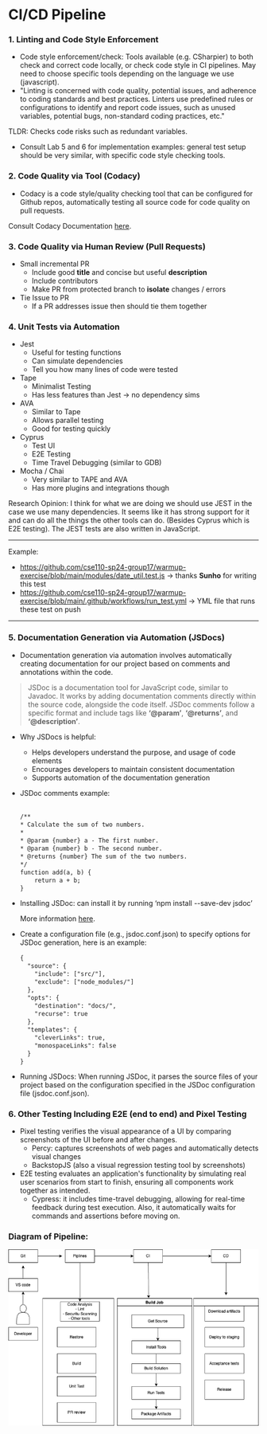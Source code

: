 # CI/CD Pipeline

### 1. Linting and Code Style Enforcement
- Code style enforcement/check: Tools available (e.g. CSharpier) to both check and correct code locally, or check code style in CI pipelines. May need to choose specific tools depending on the language we use (javascript).
- "Linting is concerned with code quality, potential issues, and adherence to coding standards and best practices. Linters use predefined rules or configurations to identify and report code issues, such as unused variables, potential bugs, non-standard coding practices, etc."
	
TLDR: Checks code risks such as redundant variables.
- Consult Lab 5 and 6 for implementation examples: general test setup should be very similar, with specific code style checking tools.

### 2. Code Quality via Tool (Codacy)
- Codacy is a code style/quality checking tool that can be configured for Github repos, automatically testing all source code for code quality on pull requests.

Consult Codacy Documentation [here]( https://docs.codacy.com/getting-started/integrating-codacy-with-your-git-workflow/#integrating-codacy-with-your-git-workflow).
### 3. Code Quality via Human Review (Pull Requests)
- Small incremental PR
    - Include good **title** and concise but useful **description**
    - Include contributors 
    - Make PR from protected branch to **isolate** changes / errors 
- Tie Issue to PR
    - If a PR addresses issue then should tie them together
### 4. Unit Tests via Automation
- Jest
    - Useful for testing functions 
    - Can simulate dependencies
    - Tell you how many lines of code were tested
- Tape
  - Minimalist Testing
  - Has less features than Jest -> no dependency sims
- AVA
    - Similar to Tape 
    - Allows parallel testing
    - Good for testing quickly 
- Cyprus 
    - Test UI
    - E2E Testing 
    - Time Travel Debugging (similar to GDB)
- Mocha / Chai
    - Very similar to TAPE and AVA
    - Has more plugins and integrations though
  
Research Opinion: I think for what we are doing we should use JEST in the case we use many dependencies. It seems like it has strong support for it and can do all the things the other tools can do. (Besides Cyprus which is E2E testing). The JEST tests are also written in JavaScript.

***

Example:

- https://github.com/cse110-sp24-group17/warmup-exercise/blob/main/modules/date_util.test.js -> thanks **Sunho** for writing this test 
- https://github.com/cse110-sp24-group17/warmup-exercise/blob/main/.github/workflows/run_test.yml -> YML file that runs these test on push

***

### 5. Documentation Generation via Automation (JSDocs)
- Documentation generation via automation involves automatically creating documentation for our project based on comments and annotations within the code.
> JSDoc is a documentation tool for JavaScript code, similar to Javadoc. It works by adding documentation comments directly within the source code, alongside the code itself. JSDoc comments follow a specific format and include tags like **‘@param’**, **‘@returns’**, and **‘@description’**.

- Why JSDocs is helpful:
  - Helps developers understand the purpose, and usage of code elements
  - Encourages developers to maintain consistent documentation
  - Supports automation of the documentation generation
- JSDoc comments example:
    ```

    /**
    * Calculate the sum of two numbers.
    * 
    * @param {number} a - The first number.
    * @param {number} b - The second number.
    * @returns {number} The sum of the two numbers.
    */
    function add(a, b) {
        return a + b;
    }

    ```
- Installing JSDoc: can install it by running ‘npm install --save-dev jsdoc’
  
    More information [here](https://jsdoc.app/).
- Create a configuration file (e.g., jsdoc.conf.json) to specify options for JSDoc generation, here is an example:
  ```
  {
    "source": {
      "include": ["src/"],  
      "exclude": ["node_modules/"]  
    },
    "opts": {
      "destination": "docs/", 
      "recurse": true 
    },
    "templates": {
      "cleverLinks": true,  
      "monospaceLinks": false 
    }
  }

  ```
- Running JSDocs: When running JSDoc, it parses the source files of your project based on the configuration specified in the JSDoc configuration file (jsdoc.conf.json).

### 6. Other Testing Including E2E (end to end) and Pixel Testing
- Pixel testing verifies the visual appearance of a UI by comparing screenshots of the UI before and after changes.
  - Percy: captures screenshots of web pages and automatically detects visual changes
  - BackstopJS (also a visual regression testing tool by screenshots)
- E2E testing evaluates an application's functionality by simulating real user scenarios from start to finish, ensuring all components work together as intended.
  - Cypress: it includes time-travel debugging, allowing for real-time feedback during test execution. Also, it automatically waits for commands and assertions before moving on.

### Diagram of Pipeline:


![](/admin/cipipeline/phase1.drawio.png)











